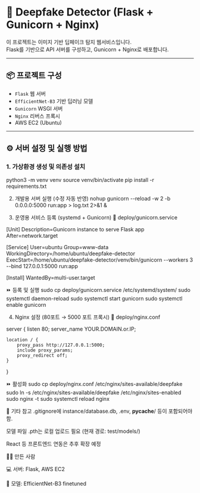 # 🧠 Deepfake Detector (Flask + Gunicorn + Nginx)

이 프로젝트는 이미지 기반 딥페이크 탐지 웹서비스입니다.  
Flask를 기반으로 API 서버를 구성하고, Gunicorn + Nginx로 배포합니다.

---

## 📦 프로젝트 구성

- `Flask` 웹 서버
- `EfficientNet-B3` 기반 딥러닝 모델
- `Gunicorn` WSGI 서버
- `Nginx` 리버스 프록시
- AWS EC2 (Ubuntu)

---

## ⚙️ 서버 설정 및 실행 방법

### 1. 가상환경 생성 및 의존성 설치
python3 -m venv venv
source venv/bin/activate
pip install -r requirements.txt

2. 개발용 서버 실행 (수정 자동 반영)
nohup gunicorn --reload -w 2 -b 0.0.0.0:5000 run:app > log.txt 2>&1 &

3. 운영용 서비스 등록 (systemd + Gunicorn)
📄 deploy/gunicorn.service

[Unit]
Description=Gunicorn instance to serve Flask app
After=network.target

[Service]
User=ubuntu
Group=www-data
WorkingDirectory=/home/ubuntu/deepfake-detector
ExecStart=/home/ubuntu/deepfake-detector/venv/bin/gunicorn --workers 3 --bind 127.0.0.1:5000 run:app

[Install]
WantedBy=multi-user.target

⏩ 등록 및 실행
sudo cp deploy/gunicorn.service /etc/systemd/system/
sudo systemctl daemon-reload
sudo systemctl start gunicorn
sudo systemctl enable gunicorn

4. Nginx 설정 (80포트 → 5000 포트 프록시)
📄 deploy/nginx.conf

server {
    listen 80;
    server_name YOUR.DOMAIN.or.IP;

    location / {
        proxy_pass http://127.0.0.1:5000;
        include proxy_params;
        proxy_redirect off;
    }
}

⏩ 활성화
sudo cp deploy/nginx.conf /etc/nginx/sites-available/deepfake
sudo ln -s /etc/nginx/sites-available/deepfake /etc/nginx/sites-enabled
sudo nginx -t
sudo systemctl reload nginx

📁 기타 참고
.gitignore에 instance/database.db, .env, __pycache__/ 등이 포함되어야 함.

모델 파일 .pth는 로컬 업로드 필요 (현재 경로: test/models/)

React 등 프론트엔드 연동은 추후 확장 예정

🙋‍♀️ 만든 사람


💻 서버: Flask, AWS EC2

🧠 모델: EfficientNet-B3 finetuned
